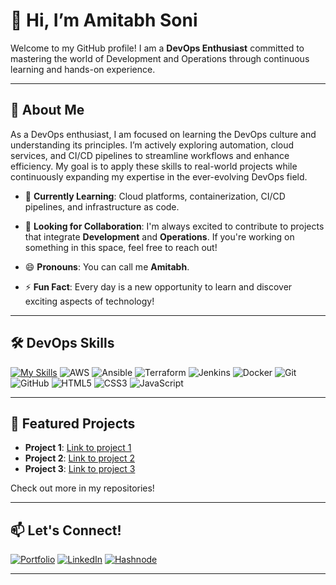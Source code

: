 # 👋 Hi, I’m Amitabh Soni

Welcome to my GitHub profile! I am a **DevOps Enthusiast** committed to mastering the world of Development and Operations through continuous learning and hands-on experience.

---

## 🚀 About Me

As a DevOps enthusiast, I am focused on learning the DevOps culture and understanding its principles. I’m actively exploring automation, cloud services, and CI/CD pipelines to streamline workflows and enhance efficiency. My goal is to apply these skills to real-world projects while continuously expanding my expertise in the ever-evolving DevOps field.

- 🌱 **Currently Learning**: Cloud platforms, containerization, CI/CD pipelines, and infrastructure as code.
- 🤝 **Looking for Collaboration**: I'm always excited to contribute to projects that integrate **Development** and **Operations**. If you're working on something in this space, feel free to reach out!

- 😄 **Pronouns**: You can call me **Amitabh**.
- ⚡ **Fun Fact**: Every day is a new opportunity to learn and discover exciting aspects of technology!

---

## 🛠️ DevOps Skills

[![My Skills](https://skillicons.dev/icons?i=js,html,css,wasm)](https://skillicons.dev)
![AWS](https://img.shields.io/badge/AWS-232F3E?style=for-the-badge&logo=amazon-aws&logoColor=white&logoWidth=40)
![Ansible](https://img.shields.io/badge/Ansible-EE0000?style=for-the-badge&logo=ansible&logoColor=white&logoWidth=40)
![Terraform](https://img.shields.io/badge/Terraform-623CE4?style=for-the-badge&logo=terraform&logoColor=white&logoWidth=40)
![Jenkins](https://img.shields.io/badge/Jenkins-D24939?style=for-the-badge&logo=jenkins&logoColor=white&logoWidth=40)
![Docker](https://img.shields.io/badge/Docker-2496ED?style=for-the-badge&logo=docker&logoColor=white&logoWidth=40)
![Git](https://img.shields.io/badge/Git-F05032?style=for-the-badge&logo=git&logoColor=white&logoWidth=40)
![GitHub](https://img.shields.io/badge/GitHub-181717?style=for-the-badge&logo=github&logoColor=white&logoWidth=40)
![HTML5](https://img.shields.io/badge/HTML5-E34F26?style=for-the-badge&logo=html5&logoColor=white&logoWidth=40)
![CSS3](https://img.shields.io/badge/CSS3-1572B6?style=for-the-badge&logo=css3&logoColor=white&logoWidth=40)
![JavaScript](https://img.shields.io/badge/JavaScript-F7DF1E?style=for-the-badge&logo=javascript&logoColor=black&logoWidth=40)

---

## 🌟 Featured Projects

- **Project 1**: [Link to project 1](#)
- **Project 2**: [Link to project 2](#)
- **Project 3**: [Link to project 3](#)

Check out more in my repositories!

---

## 📫 Let's Connect!

[![Portfolio](https://img.shields.io/badge/Portfolio-00A98F?style=for-the-badge)](https://amitabh.engineer/)
[![LinkedIn](https://img.shields.io/badge/LinkedIn-0077B5?style=for-the-badge&logo=linkedin&logoColor=white)](https://linkedin.com/in/amitabh-soni-devops)
[![Hashnode](https://img.shields.io/badge/Hashnode-2962FF?style=for-the-badge&logo=hashnode&logoColor=white)](https://amitabhdevops.hashnode.dev/)

---
